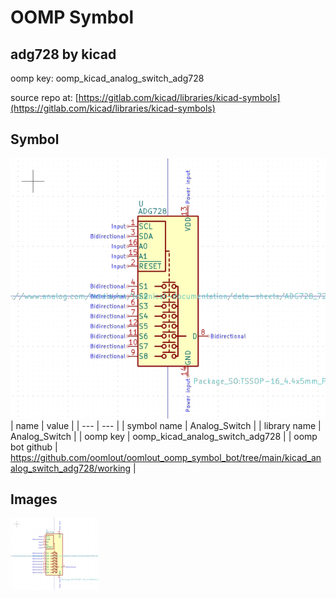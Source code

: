 # OOMP Symbol  
## adg728  by kicad  
  
oomp key: oomp_kicad_analog_switch_adg728  
  
source repo at: [https://gitlab.com/kicad/libraries/kicad-symbols](https://gitlab.com/kicad/libraries/kicad-symbols)  
## Symbol  
  
[![working.png](working_600.png)](working.png)  
| name | value | 
| --- | --- | 
| symbol name | Analog_Switch | 
| library name | Analog_Switch | 
| oomp key | oomp_kicad_analog_switch_adg728 | 
| oomp bot github | https://github.com/oomlout/oomlout_oomp_symbol_bot/tree/main/kicad_analog_switch_adg728/working | 
## Images  
  
[![working.png](working_140.png)](working.png)  
